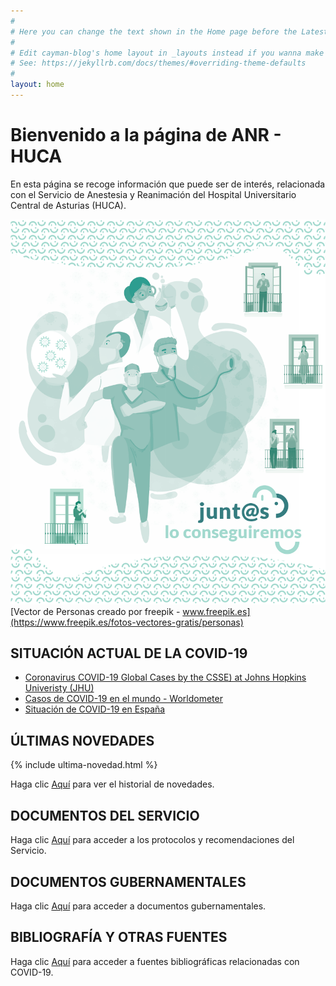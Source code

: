 ```yaml
---
#
# Here you can change the text shown in the Home page before the Latest Posts section.
#
# Edit cayman-blog's home layout in _layouts instead if you wanna make some changes
# See: https://jekyllrb.com/docs/themes/#overriding-theme-defaults
#
layout: home
---
```

# Bienvenido a la página de ANR - HUCA

En esta página se recoge información que puede ser de interés, relacionada con el Servicio de Anestesia y Reanimación del Hospital Universitario Central de Asturias (HUCA).

![](/assets/img/anrhuca_web_ILUSTRACOVID.png)
[Vector de Personas creado por freepik - www.freepik.es](https://www.freepik.es/fotos-vectores-gratis/personas)

## SITUACIÓN ACTUAL DE LA COVID-19
* [Coronavirus COVID-19 Global Cases by the CSSE) at Johns Hopkins Univeristy (JHU)](https://www.arcgis.com/apps/opsdashboard/index.html#/bda7594740fd40299423467b48e9ecf6)
* [Casos de COVID-19 en el mundo - Worldometer](https://www.worldometers.info/coronavirus/#countries)
* [Situación de COVID-19 en España](https://covid19.isciii.es/)

## ÚLTIMAS NOVEDADES

{% include ultima-novedad.html %}

Haga clic [Aquí](novedades.html) para ver el historial de novedades.

## DOCUMENTOS DEL SERVICIO

Haga clic [Aquí](paginas_servicio.md) para acceder a los protocolos y recomendaciones del Servicio.

## DOCUMENTOS GUBERNAMENTALES

Haga clic [Aquí](documentos_gubernamentales.md) para acceder a documentos gubernamentales.

## BIBLIOGRAFÍA Y OTRAS FUENTES

Haga clic [Aquí](otras_fuentes.md) para acceder a fuentes bibliográficas relacionadas con COVID-19.
